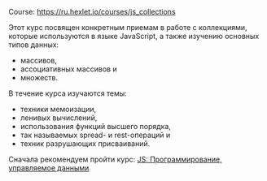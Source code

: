 Course: https://ru.hexlet.io/courses/js_collections

Этот курс посвящен конкретным приемам в работе с коллекциями, которые используются в языке JavaScript, а также изучению основных типов данных:
* массивов,
* ассоциативных массивов и
* множеств.

В течение курса изучаются темы:
* техники мемоизации,
* ленивых вычислений,
* использования функций высшего порядка,
* так называемых spread- и rest-операций и
* техник разрушающих присваиваний.

Сначала рекомендуем пройти курс: [JS: Программирование, управляемое данными](https://ru.hexlet.io/courses/ddp)
